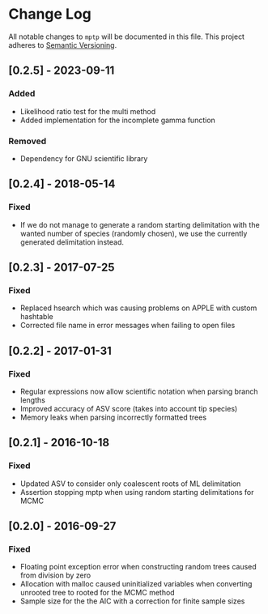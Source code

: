 # Change Log
All notable changes to `mptp` will be documented in this file.
This project adheres to [Semantic Versioning](http://semver.org/).

## [0.2.5] - 2023-09-11
### Added
 - Likelihood ratio test for the multi method
 - Added implementation for the incomplete gamma function
### Removed
 - Dependency for GNU scientific library

## [0.2.4] - 2018-05-14
### Fixed
 - If we do not manage to generate a random starting delimitation with the
   wanted number of species (randomly chosen), we use the currently generated
   delimitation instead.

## [0.2.3] - 2017-07-25
### Fixed
 - Replaced hsearch which was causing problems on APPLE with custom hashtable
 - Corrected file name in error messages when failing to open files

## [0.2.2] - 2017-01-31
### Fixed
 - Regular expressions now allow scientific notation when parsing branch lengths
 - Improved accuracy of ASV score (takes into account tip species)
 - Memory leaks when parsing incorrectly formatted trees

## [0.2.1] - 2016-10-18
### Fixed
 - Updated ASV to consider only coalescent roots of ML delimitation
 - Assertion stopping mptp when using random starting delimitations for MCMC

## [0.2.0] - 2016-09-27
### Fixed
 - Floating point exception error when constructing random trees caused from
   division by zero
 - Allocation with malloc caused uninitialized variables when converting unrooted
   tree to rooted for the MCMC method
 - Sample size for the the AIC with a correction for finite sample sizes
